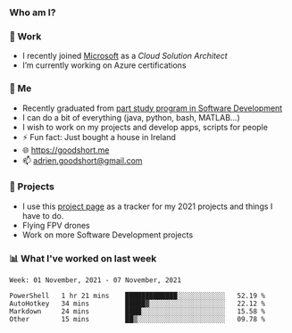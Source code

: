 ### Who am I?

<!--
**goodshort/goodshort** is a ✨ _special_ ✨ repository because its `README.md` (this file) appears on your GitHub profile.
-->
### 💼 Work
- I recently joined [Microsoft](https://www.microsoft.com/) as a _Cloud Solution Architect_
- I’m currently working on Azure certifications

### 🌱 Me
- Recently graduated from [part study program in Software Development](https://www.goodshort.me/who-am-i/studies#higher-diploma-in-software-development)
- I can do a bit of everything (java, python, bash, MATLAB...)
- I wish to work on my projects and develop apps, scripts for people
- ⚡ Fun fact: Just bought a house in Ireland
- 🌐 https://goodshort.me
- 📫 adrien.goodshort@gmail.com

### 🚧 Projects

- I use this [project page](https://github.com/users/goodshort/projects/2) as a tracker for my 2021 projects and things I have to do.
- Flying FPV drones
- Work on more Software Development projects

### 📊 What I've worked on last week

<!--START_SECTION:waka-->
```text
Week: 01 November, 2021 - 07 November, 2021

PowerShell   1 hr 21 mins    █████████████░░░░░░░░░░░░   52.19 % 
AutoHotkey   34 mins         █████▓░░░░░░░░░░░░░░░░░░░   22.12 % 
Markdown     24 mins         ████░░░░░░░░░░░░░░░░░░░░░   15.58 % 
Other        15 mins         ██▒░░░░░░░░░░░░░░░░░░░░░░   09.78 % 
```
<!--END_SECTION:waka-->
